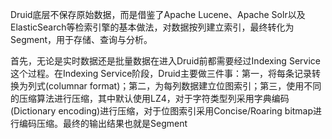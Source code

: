 Druid底层不保存原始数据，而是借鉴了Apache Lucene、Apache Solr以及ElasticSearch等检索引擎的基本做法，对数据按列建立索引，最终转化为Segment，用于存储、查询与分析。

首先，无论是实时数据还是批量数据在进入Druid前都需要经过Indexing Service这个过程。在Indexing Service阶段，Druid主要做三件事：第一，将每条记录转换为列式\(columnar format\)；第二，为每列数据建立位图索引；第三，使用不同的压缩算法进行压缩，其中默认使用LZ4，对于字符类型列采用字典编码\(Dictionary encoding\)进行压缩，对于位图索引采用Concise/Roaring bitmap进行编码压缩。最终的输出结果也就是Segment



